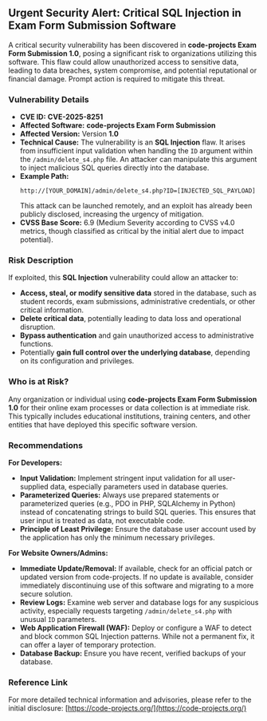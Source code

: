 ## Urgent Security Alert: Critical SQL Injection in Exam Form Submission Software

A critical security vulnerability has been discovered in **code-projects Exam Form Submission 1.0**, posing a significant risk to organizations utilizing this software. This flaw could allow unauthorized access to sensitive data, leading to data breaches, system compromise, and potential reputational or financial damage. Prompt action is required to mitigate this threat.

### Vulnerability Details

*   **CVE ID:** **CVE-2025-8251**
*   **Affected Software:** **code-projects Exam Form Submission**
*   **Affected Version:** Version **1.0**
*   **Technical Cause:** The vulnerability is an **SQL Injection** flaw. It arises from insufficient input validation when handling the `ID` argument within the `/admin/delete_s4.php` file. An attacker can manipulate this argument to inject malicious SQL queries directly into the database.
*   **Example Path:**
    ```
    http://[YOUR_DOMAIN]/admin/delete_s4.php?ID=[INJECTED_SQL_PAYLOAD]
    ```
    This attack can be launched remotely, and an exploit has already been publicly disclosed, increasing the urgency of mitigation.
*   **CVSS Base Score:** 6.9 (Medium Severity according to CVSS v4.0 metrics, though classified as critical by the initial alert due to impact potential).

### Risk Description

If exploited, this **SQL Injection** vulnerability could allow an attacker to:

*   **Access, steal, or modify sensitive data** stored in the database, such as student records, exam submissions, administrative credentials, or other critical information.
*   **Delete critical data**, potentially leading to data loss and operational disruption.
*   **Bypass authentication** and gain unauthorized access to administrative functions.
*   Potentially **gain full control over the underlying database**, depending on its configuration and privileges.

### Who is at Risk?

Any organization or individual using **code-projects Exam Form Submission 1.0** for their online exam processes or data collection is at immediate risk. This typically includes educational institutions, training centers, and other entities that have deployed this specific software version.

### Recommendations

**For Developers:**

*   **Input Validation:** Implement stringent input validation for all user-supplied data, especially parameters used in database queries.
*   **Parameterized Queries:** Always use prepared statements or parameterized queries (e.g., PDO in PHP, SQLAlchemy in Python) instead of concatenating strings to build SQL queries. This ensures that user input is treated as data, not executable code.
*   **Principle of Least Privilege:** Ensure the database user account used by the application has only the minimum necessary privileges.

**For Website Owners/Admins:**

*   **Immediate Update/Removal:** If available, check for an official patch or updated version from code-projects. If no update is available, consider immediately discontinuing use of this software and migrating to a more secure solution.
*   **Review Logs:** Examine web server and database logs for any suspicious activity, especially requests targeting `/admin/delete_s4.php` with unusual `ID` parameters.
*   **Web Application Firewall (WAF):** Deploy or configure a WAF to detect and block common SQL Injection patterns. While not a permanent fix, it can offer a layer of temporary protection.
*   **Database Backup:** Ensure you have recent, verified backups of your database.

### Reference Link

For more detailed technical information and advisories, please refer to the initial disclosure: [https://code-projects.org/](https://code-projects.org/)